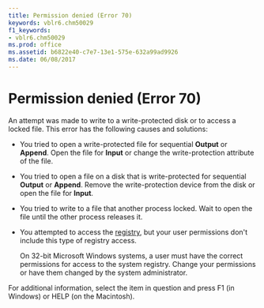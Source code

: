 ```yaml
---
title: Permission denied (Error 70)
keywords: vblr6.chm50029
f1_keywords:
- vblr6.chm50029
ms.prod: office
ms.assetid: b6822e40-c7e7-13e1-575e-632a99ad9926
ms.date: 06/08/2017
---
```



# Permission denied (Error 70)

An attempt was made to write to a write-protected disk or to access a locked file. This error has the following causes and solutions:



- You tried to open a write-protected file for sequential  **Output** or **Append**. Open the file for **Input** or change the write-protection attribute of the file.
    
- You tried to open a file on a disk that is write-protected for sequential  **Output** or **Append**. Remove the write-protection device from the disk or open the file for **Input**.
    
- You tried to write to a file that another process locked. Wait to open the file until the other process releases it.
    
- You attempted to access the [registry](vbe-glossary.md), but your user permissions don't include this type of registry access.
    
    On 32-bit Microsoft Windows systems, a user must have the correct permissions for access to the system registry. Change your permissions or have them changed by the system administrator.
    

For additional information, select the item in question and press F1 (in Windows) or HELP (on the Macintosh).

